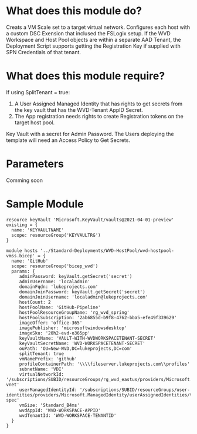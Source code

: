 # What does this module do?
Creats a VM Scale set to a target virtual network.  Configures each host with a custom DSC Exension that inclused the FSLogix setup.  If the WVD Workspace and Host Pool objects are within a separate AAD Tenant, the Deployment Script supports getting the Registration Key if supplied with SPN Credentials of that tenant.     

# What does this module require?

If using SplitTenant = true: 
1. A User Assigned Managed Identity that has rights to get secrets from the key vault that has the WVD-Tenant AppID Secret.
2. The App registration needs rights to create Registration tokens on the target host pool.  

Key Vault with a secret for Admin Password.  The Users deploying the template will need an Access Policy to Get Secrets.

# Parameters
Comming soon

# Sample Module

```Bicep
resource keyVault 'Microsoft.KeyVault/vaults@2021-04-01-preview' existing = {
  name: 'KEYVAULTNAME'
  scope: resourceGroup('KEYVAULTRG')   
}

module hosts '../Standard-Deployments/WVD-HostPool/wvd-hostpool-vmss.bicep' = {
  name: 'GitHub'
  scope: resourceGroup('bicep_wvd')
  params: {
     adminPassword: keyVault.getSecret('secret')
     adminUsername: 'localadmin'
     domainFqdn: 'lukeprojects.com'
     domainJoinPassword: keyVault.getSecret('secret')
     domainJoinUsername: 'localadmin@lukeprojects.com'
     hostCount: 2
     hostPoolName: 'GitHub-Pipeline'
     hostPoolResourceGroupName: 'rg_wvd_spring'
     hostPoolSubscription: '2ab6855d-b9f8-4762-bba5-efe49f339629'
     imageOffer: 'office-365'
     imagePublisher: 'microsoftwindowsdesktop'
     imageSku: '20h2-evd-o365pp'
     keyVaultName: 'VAULT-WITH-WVDWORKSPACETENANT-SECRET'
     keyVaultSecretName: 'WVD-WORKSPACETENANT-SECRET'
     ouPath: 'OU=New-WVD,DC=lukeprojects,DC=com'
     splitTenant: true
     vmNamePrefix: 'github'
     profileContainerPath: '\\\\fileserver.lukeprojects.com\\profiles'
     subnetName: 'VDI'
     virtualNetworkId: '/subscriptions/SUBID/resourceGroups/rg_wvd_eastus/providers/Microsoft.Network/virtualNetworks/wvd_eastus-vnet'
     userManagedIdentityId: '/subscriptions/SUBID/resourceGroups/user-identities/providers/Microsoft.ManagedIdentity/userAssignedIdentities/template-spec'
     vmSize: 'Standard_B4ms'
     wvdAppId: 'WVD-WORKSPACE-APPID'
     wvdTenantId: 'WVD-WORKSPACE-TENANTID'             
  }  
}
```
